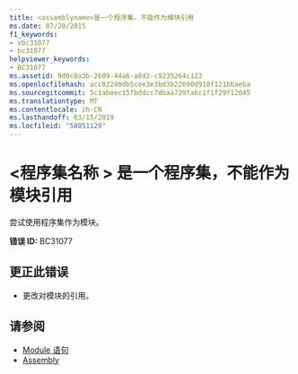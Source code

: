```yaml
---
title: <assemblyname>是一个程序集，不能作为模块引用
ms.date: 07/20/2015
f1_keywords:
- vbc31077
- bc31077
helpviewer_keywords:
- BC31077
ms.assetid: 9d0c8a3b-2609-44a6-a8d2-c9235264c123
ms.openlocfilehash: acc02240db5cee3e3bd3b22090d910f121bbaeba
ms.sourcegitcommit: 5c1abeec15fbddcc7dbaa729fabc1f1f29f12045
ms.translationtype: MT
ms.contentlocale: zh-CN
ms.lasthandoff: 03/15/2019
ms.locfileid: "58051129"
---
```

# <a name="assemblyname-is-an-assembly-and-cannot-be-referenced-as-a-module"></a>\<程序集名称 > 是一个程序集，不能作为模块引用
尝试使用程序集作为模块。  
  
 **错误 ID:** BC31077  
  
## <a name="to-correct-this-error"></a>更正此错误  
  
-   更改对模块的引用。  
  
## <a name="see-also"></a>请参阅

- [Module 语句](../../visual-basic/language-reference/statements/module-statement.md)
- [Assembly](../../visual-basic/language-reference/modifiers/assembly.md)

